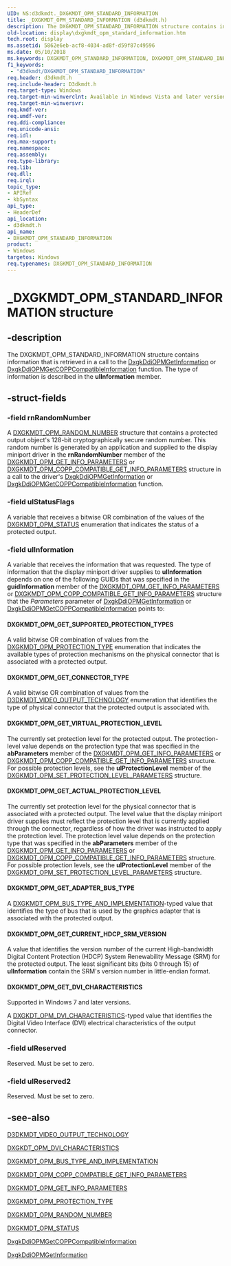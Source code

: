 ```yaml
---
UID: NS:d3dkmdt._DXGKMDT_OPM_STANDARD_INFORMATION
title: _DXGKMDT_OPM_STANDARD_INFORMATION (d3dkmdt.h)
description: The DXGKMDT_OPM_STANDARD_INFORMATION structure contains information that is retrieved in a call to the DxgkDdiOPMGetInformation or DxgkDdiOPMGetCOPPCompatibleInformation function. The type of information is described in the ulInformation member.
old-location: display\dxgkmdt_opm_standard_information.htm
tech.root: display
ms.assetid: 5862e6eb-acf8-4034-ad8f-d59f87c49596
ms.date: 05/10/2018
ms.keywords: DXGKMDT_OPM_STANDARD_INFORMATION, DXGKMDT_OPM_STANDARD_INFORMATION structure [Display Devices], DmStructs_95069fc9-f530-4764-900b-0fa6dee51656.xml, _DXGKMDT_OPM_STANDARD_INFORMATION, d3dkmdt/DXGKMDT_OPM_STANDARD_INFORMATION, display.dxgkmdt_opm_standard_information
f1_keywords:
 - "d3dkmdt/DXGKMDT_OPM_STANDARD_INFORMATION"
req.header: d3dkmdt.h
req.include-header: D3dkmdt.h
req.target-type: Windows
req.target-min-winverclnt: Available in Windows Vista and later versions of the Windows operating systems.
req.target-min-winversvr: 
req.kmdf-ver: 
req.umdf-ver: 
req.ddi-compliance: 
req.unicode-ansi: 
req.idl: 
req.max-support: 
req.namespace: 
req.assembly: 
req.type-library: 
req.lib: 
req.dll: 
req.irql: 
topic_type:
- APIRef
- kbSyntax
api_type:
- HeaderDef
api_location:
- d3dkmdt.h
api_name:
- DXGKMDT_OPM_STANDARD_INFORMATION
product:
- Windows
targetos: Windows
req.typenames: DXGKMDT_OPM_STANDARD_INFORMATION
---
```


# _DXGKMDT_OPM_STANDARD_INFORMATION structure


## -description


The DXGKMDT_OPM_STANDARD_INFORMATION structure contains  information that is retrieved in a call to the <a href="https://docs.microsoft.com/windows-hardware/drivers/ddi/dispmprt/nc-dispmprt-dxgkddi_opm_get_information">DxgkDdiOPMGetInformation</a> or <a href="https://docs.microsoft.com/windows-hardware/drivers/ddi/dispmprt/nc-dispmprt-dxgkddi_opm_get_copp_compatible_information">DxgkDdiOPMGetCOPPCompatibleInformation</a> function. The type of information is described in the <b>ulInformation</b> member. 


## -struct-fields




### -field rnRandomNumber

A <a href="https://docs.microsoft.com/windows-hardware/drivers/ddi/d3dkmdt/ns-d3dkmdt-_dxgkmdt_opm_random_number">DXGKMDT_OPM_RANDOM_NUMBER</a> structure that contains a protected output object's 128-bit cryptographically secure random number. This random number is generated by an application and supplied to the display miniport driver in the <b>rnRandomNumber</b> member of the <a href="https://docs.microsoft.com/windows-hardware/drivers/ddi/d3dkmdt/ns-d3dkmdt-_dxgkmdt_opm_get_info_parameters">DXGKMDT_OPM_GET_INFO_PARAMETERS</a> or <a href="https://docs.microsoft.com/windows-hardware/drivers/ddi/d3dkmdt/ns-d3dkmdt-_dxgkmdt_opm_copp_compatible_get_info_parameters">DXGKMDT_OPM_COPP_COMPATIBLE_GET_INFO_PARAMETERS</a> structure in a call to the driver's <a href="https://docs.microsoft.com/windows-hardware/drivers/ddi/dispmprt/nc-dispmprt-dxgkddi_opm_get_information">DxgkDdiOPMGetInformation</a> or <a href="https://docs.microsoft.com/windows-hardware/drivers/ddi/dispmprt/nc-dispmprt-dxgkddi_opm_get_copp_compatible_information">DxgkDdiOPMGetCOPPCompatibleInformation</a> function. 


### -field ulStatusFlags

A variable that receives a bitwise OR combination of the values of the <a href="https://docs.microsoft.com/windows-hardware/drivers/ddi/d3dkmdt/ne-d3dkmdt-_dxgkmdt_opm_status">DXGKMDT_OPM_STATUS</a> enumeration that indicates the status of a protected output.


### -field ulInformation

A variable that receives the information that was requested.  The type of information that the display miniport driver supplies to <b>ulInformation</b> depends on one of the following GUIDs that was specified in the <b>guidInformation</b> member of the <a href="https://docs.microsoft.com/windows-hardware/drivers/ddi/d3dkmdt/ns-d3dkmdt-_dxgkmdt_opm_get_info_parameters">DXGKMDT_OPM_GET_INFO_PARAMETERS</a> or <a href="https://docs.microsoft.com/windows-hardware/drivers/ddi/d3dkmdt/ns-d3dkmdt-_dxgkmdt_opm_copp_compatible_get_info_parameters">DXGKMDT_OPM_COPP_COMPATIBLE_GET_INFO_PARAMETERS</a> structure that the <i>Parameters</i> parameter of <a href="https://docs.microsoft.com/windows-hardware/drivers/ddi/dispmprt/nc-dispmprt-dxgkddi_opm_get_information">DxgkDdiOPMGetInformation</a> or <a href="https://docs.microsoft.com/windows-hardware/drivers/ddi/dispmprt/nc-dispmprt-dxgkddi_opm_get_copp_compatible_information">DxgkDdiOPMGetCOPPCompatibleInformation</a> points to:





#### DXGKMDT_OPM_GET_SUPPORTED_PROTECTION_TYPES

A valid bitwise OR combination of values from the <a href="https://docs.microsoft.com/windows-hardware/drivers/ddi/d3dkmdt/ne-d3dkmdt-_dxgkmdt_opm_protection_type">DXGKMDT_OPM_PROTECTION_TYPE</a> enumeration that indicates the available types of protection mechanisms on the physical connector that is associated with a protected output.



#### DXGKMDT_OPM_GET_CONNECTOR_TYPE

A valid bitwise OR combination of values from the <a href="https://docs.microsoft.com/windows-hardware/drivers/ddi/d3dkmdt/ne-d3dkmdt-_d3dkmdt_video_output_technology">D3DKMDT_VIDEO_OUTPUT_TECHNOLOGY</a> enumeration that identifies the type of physical connector that the protected output is associated with. 



#### DXGKMDT_OPM_GET_VIRTUAL_PROTECTION_LEVEL

The currently set protection level for the protected output. The protection-level value depends on the protection type that was specified in the <b>abParameters</b> member of the <a href="https://docs.microsoft.com/windows-hardware/drivers/ddi/d3dkmdt/ns-d3dkmdt-_dxgkmdt_opm_get_info_parameters">DXGKMDT_OPM_GET_INFO_PARAMETERS</a> or <a href="https://docs.microsoft.com/windows-hardware/drivers/ddi/d3dkmdt/ns-d3dkmdt-_dxgkmdt_opm_copp_compatible_get_info_parameters">DXGKMDT_OPM_COPP_COMPATIBLE_GET_INFO_PARAMETERS</a> structure. For possible protection levels, see the <b>ulProtectionLevel</b> member of the <a href="https://docs.microsoft.com/windows-hardware/drivers/ddi/d3dkmdt/ns-d3dkmdt-_dxgkmdt_opm_set_protection_level_parameters">DXGKMDT_OPM_SET_PROTECTION_LEVEL_PARAMETERS</a> structure. 



#### DXGKMDT_OPM_GET_ACTUAL_PROTECTION_LEVEL

The currently set protection level for the physical connector that is associated with a protected output. The level value that the display miniport driver supplies must reflect the protection level that is currently applied through the connector, regardless of how the driver was instructed to apply the protection level. The protection level value depends on the protection type that was specified in the <b>abParameters</b> member of the <a href="https://docs.microsoft.com/windows-hardware/drivers/ddi/d3dkmdt/ns-d3dkmdt-_dxgkmdt_opm_get_info_parameters">DXGKMDT_OPM_GET_INFO_PARAMETERS</a> or <a href="https://docs.microsoft.com/windows-hardware/drivers/ddi/d3dkmdt/ns-d3dkmdt-_dxgkmdt_opm_copp_compatible_get_info_parameters">DXGKMDT_OPM_COPP_COMPATIBLE_GET_INFO_PARAMETERS</a> structure. For possible protection levels, see the <b>ulProtectionLevel</b> member of the <a href="https://docs.microsoft.com/windows-hardware/drivers/ddi/d3dkmdt/ns-d3dkmdt-_dxgkmdt_opm_set_protection_level_parameters">DXGKMDT_OPM_SET_PROTECTION_LEVEL_PARAMETERS</a> structure. 



#### DXGKMDT_OPM_GET_ADAPTER_BUS_TYPE

A <a href="https://docs.microsoft.com/windows-hardware/drivers/ddi/d3dkmdt/ne-d3dkmdt-_dxgkmdt_opm_bus_type_and_implementation">DXGKMDT_OPM_BUS_TYPE_AND_IMPLEMENTATION</a>-typed value that identifies the type of bus that is used by the graphics adapter that is associated with the protected output. 



#### DXGKMDT_OPM_GET_CURRENT_HDCP_SRM_VERSION

A value that identifies the version number of the current High-bandwidth Digital Content Protection (HDCP) System Renewability Message (SRM) for the protected output. The least significant bits (bits 0 through 15) of <b>ulInformation</b> contain the SRM's version number in little-endian format. 



#### DXGKMDT_OPM_GET_DVI_CHARACTERISTICS

Supported in Windows 7 and later versions.

A <a href="https://docs.microsoft.com/windows-hardware/drivers/ddi/d3dkmdt/ne-d3dkmdt-_dxgkdt_opm_dvi_characteristics">DXGKDT_OPM_DVI_CHARACTERISTICS</a>-typed value that identifies the Digital Video Interface (DVI) electrical characteristics of the output connector. 


### -field ulReserved

Reserved. Must be set to zero. 


### -field ulReserved2

Reserved. Must be set to zero. 


## -see-also




<a href="https://docs.microsoft.com/windows-hardware/drivers/ddi/d3dkmdt/ne-d3dkmdt-_d3dkmdt_video_output_technology">D3DKMDT_VIDEO_OUTPUT_TECHNOLOGY</a>



<a href="https://docs.microsoft.com/windows-hardware/drivers/ddi/d3dkmdt/ne-d3dkmdt-_dxgkdt_opm_dvi_characteristics">DXGKDT_OPM_DVI_CHARACTERISTICS</a>



<a href="https://docs.microsoft.com/windows-hardware/drivers/ddi/d3dkmdt/ne-d3dkmdt-_dxgkmdt_opm_bus_type_and_implementation">DXGKMDT_OPM_BUS_TYPE_AND_IMPLEMENTATION</a>



<a href="https://docs.microsoft.com/windows-hardware/drivers/ddi/d3dkmdt/ns-d3dkmdt-_dxgkmdt_opm_copp_compatible_get_info_parameters">DXGKMDT_OPM_COPP_COMPATIBLE_GET_INFO_PARAMETERS</a>



<a href="https://docs.microsoft.com/windows-hardware/drivers/ddi/d3dkmdt/ns-d3dkmdt-_dxgkmdt_opm_get_info_parameters">DXGKMDT_OPM_GET_INFO_PARAMETERS</a>



<a href="https://docs.microsoft.com/windows-hardware/drivers/ddi/d3dkmdt/ne-d3dkmdt-_dxgkmdt_opm_protection_type">DXGKMDT_OPM_PROTECTION_TYPE</a>



<a href="https://docs.microsoft.com/windows-hardware/drivers/ddi/d3dkmdt/ns-d3dkmdt-_dxgkmdt_opm_random_number">DXGKMDT_OPM_RANDOM_NUMBER</a>



<a href="https://docs.microsoft.com/windows-hardware/drivers/ddi/d3dkmdt/ne-d3dkmdt-_dxgkmdt_opm_status">DXGKMDT_OPM_STATUS</a>



<a href="https://docs.microsoft.com/windows-hardware/drivers/ddi/dispmprt/nc-dispmprt-dxgkddi_opm_get_copp_compatible_information">DxgkDdiOPMGetCOPPCompatibleInformation</a>



<a href="https://docs.microsoft.com/windows-hardware/drivers/ddi/dispmprt/nc-dispmprt-dxgkddi_opm_get_information">DxgkDdiOPMGetInformation</a>
 

 

